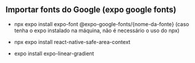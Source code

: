 ## Importar fonts do Google (expo google fonts)

- npx expo install expo-font @expo-google-fonts/{nome-da-fonte}
  (caso tenha o expo instalado na máquina, não é necessário o uso do npx)

- npx expo install react-native-safe-area-context

- expo install expo-linear-gradient
